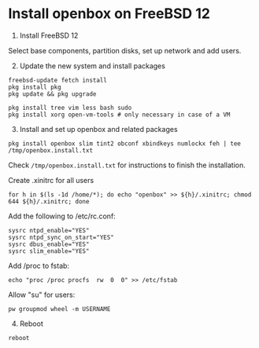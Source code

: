 # Install openbox on FreeBSD 12


1. Install FreeBSD 12

Select base components, partition disks, set up network and add users.



2. Update the new system and install packages
```
freebsd-update fetch install
pkg install pkg
pkg update && pkg upgrade

pkg install tree vim less bash sudo
pkg install xorg open-vm-tools # only necessary in case of a VM
```



3. Install and set up openbox and related packages
```
pkg install openbox slim tint2 obconf xbindkeys numlockx feh | tee /tmp/openbox.install.txt
```

Check ``/tmp/openbox.install.txt`` for instructions to finish the installation.

Create .xinitrc for all users
```
for h in $(ls -1d /home/*); do echo "openbox" >> ${h}/.xinitrc; chmod 644 ${h}/.xinitrc; done
```

Add the following to /etc/rc.conf:
```
sysrc ntpd_enable="YES"
sysrc ntpd_sync_on_start="YES"
sysrc dbus_enable="YES" 
sysrc slim_enable="YES"
```

Add /proc to fstab:
```
echo "proc /proc procfs  rw  0  0" >> /etc/fstab
```

Allow "su" for users:
```
pw groupmod wheel -m USERNAME
```


4. Reboot
```
reboot
```
